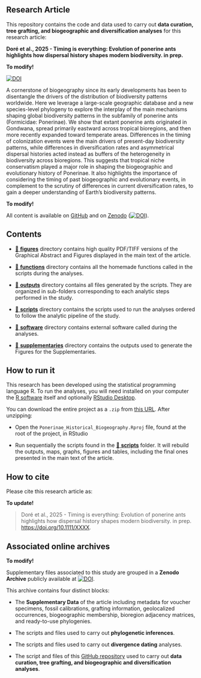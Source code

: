 
<!-- README.md is generated from README.Rmd. Please edit that file -->

## Research Article

This repository contains the code and data used to carry out **data
curation, tree grafting, and biogeographic and diversification
analyses** for this research article:

**Doré et al., 2025 - Timing is everything: Evolution of ponerine ants
highlights how dispersal history shapes modern biodiversity. in prep.**

**To modify!**

[![DOI](https://zenodo.org/badge/DOI/10.1111/ele.14198.svg)](https://doi.org/10.1111/ele.14198)

A cornerstone of biogeography since its early developments has been to
disentangle the drivers of the distribution of biodiversity patterns
worldwide. Here we leverage a large-scale geographic database and a new
species-level phylogeny to explore the interplay of the main mechanisms
shaping global biodiversity patterns in the subfamily of ponerine ants
(Formicidae: Ponerinae). We show that extant ponerine ants originated in
Gondwana, spread primarily eastward across tropical bioregions, and then
more recently expanded toward temperate areas. Differences in the timing
of colonization events were the main drivers of present-day biodiversity
patterns, while differences in diversification rates and asymmetrical
dispersal histories acted instead as buffers of the heterogeneity in
biodiversity across bioregions. This suggests that tropical niche
conservatism played a major role in shaping the biogeographic and
evolutionary history of Ponerinae. It also highlights the importance of
considering the timing of past biogeographic and evolutionary events, in
complement to the scrutiny of differences in current diversification
rates, to gain a deeper understanding of Earth’s biodiversity patterns.

**To modify!**

All content is available on
[GitHub](https://github.com/MaelDore/Ponerinae_Historical_Biogeography)
and on [Zenodo](https://doi.org/10.5281/zenodo.6277769)
([![DOI](https://zenodo.org/badge/DOI/10.5281/zenodo.6277769.svg)](https://doi.org/10.5281/zenodo.6277769)).

## Contents

- [:file_folder: **figures**](figures/) directory contains high quality
  PDF/TIFF versions of the Graphical Abstract and Figures displayed in
  the main text of the article.

- [:file_folder: **functions**](functions/) directory contains all the
  homemade functions called in the scripts during the analyses.

- [:file_folder: **outputs**](outputs/) directory contains all files
  generated by the scripts. They are organized in sub-folders
  corresponding to each analytic steps performed in the study.

- [:file_folder: **scripts**](scripts/) directory contains the scripts
  used to run the analyses ordered to follow the analytic pipeline of
  the study.

- [:file_folder: **software**](software/) directory contains external
  software called during the analyses.

- [:file_folder: **supplementaries**](supplementaries/) directory
  contains the outputs used to generate the Figures for the
  Supplementaries.

## How to run it

This research has been developed using the statistical programming
language R. To run the analyses, you will need installed on your
computer the [R software](https://cloud.r-project.org/) itself and
optionally [RStudio
Desktop](https://rstudio.com/products/rstudio/download/).

You can download the entire project as a `.zip` from [this
URL](https://github.com/MaelDore/Ponerinae_Historical_Biogeography/zipball/master/).
After unzipping:

- Open the `Ponerinae_Historical_Biogeography.Rproj` file, found at the
  root of the project, in RStudio

- Run sequentially the scripts found in the [:file_folder:
  **scripts**](scripts/) folder. It will rebuild the outputs, maps,
  graphs, figures and tables, including the final ones presented in the
  main text of the article.

## How to cite

Please cite this research article as:

**To update!**

> Doré et al., 2025 - Timing is everything: Evolution of ponerine ants
> highlights how dispersal history shapes modern biodiversity. in prep.
> <https://doi.org/10.1111/XXXX>.

## Associated online archives

**To modify!**

Supplementary files associated to this study are grouped in a **Zenodo
Archive** publicly available at
[![DOI](https://zenodo.org/badge/DOI/10.5281/zenodo.6277769.svg)](https://doi.org/10.5281/zenodo.XXXX).

This archive contains four distinct blocks:

- The **Supplementary Data** of the article including metadata for
  voucher specimens, fossil calibrations, grafting information,
  geolocalized occurrences, biogeographic membership, bioregion
  adjacency matrices, and ready-to-use phylogenies.

- The scripts and files used to carry out **phylogenetic inferences**.

- The scripts and files used to carry out **divergence dating**
  analyses.

- The script and files of this [GitHub
  repository](https://github.com/MaelDore/Ponerinae_Historical_Biogeography)
  used to carry out **data curation, tree grafting, and biogeographic
  and diversification analyses**.

